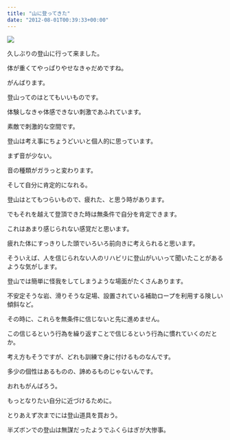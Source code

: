```yaml
---
title: "山に登ってきた"
date: "2012-08-01T00:39:33+00:00"
---
```


![](/images/2012/08/eac1b62354dddad12eec431e4eb1a8f1.jpg)

久しぶりの登山に行って来ました。

体が重くてやっぱりやせなきゃだめですね。

がんばります。

登山ってのはとてもいいものです。

体験しなきゃ体感できない刺激であふれています。

素敵で刺激的な空間です。

登山は考え事にちょうどいいと個人的に思っています。

まず音が少ない。

音の種類がガラっと変わります。

そして自分に肯定的になれる。

登山はとてもつらいもので、疲れた、と思う時があります。

でもそれを越えて登頂できた時は無条件で自分を肯定できます。

これはあまり感じられない感覚だと思います。

疲れた体にすっきりした頭でいろいろ前向きに考えられると思います。

そういえば、人を信じられない人のリハビリに登山がいいって聞いたことがあるような気がします。

登山では簡単に怪我をしてしまうような場面がたくさんあります。

不安定そうな岩、滑りそうな足場、設置されている補助ロープを利用する険しい傾斜など。

その時に、これらを無条件に信じないと先に進めません。

この信じるという行為を繰り返すことで信じるという行為に慣れていくのだとか。

考え方もそうですが、どれも訓練で身に付けるものなんです。

多少の個性はあるものの、諦めるものじゃないんです。

おれもがんばろう。

もっとなりたい自分に近づけるために。

とりあえず次までには登山道具を買おう。

半ズボンでの登山は無謀だったようでふくらはぎが大惨事。

